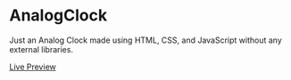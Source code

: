 # AnalogClock
Just an Analog Clock made using HTML, CSS, and JavaScript without any external libraries.

[Live Preview](https://htmlpreview.github.io/?https://github.com/sachin-acharya-projects/AnalogClock/main/index.html)
